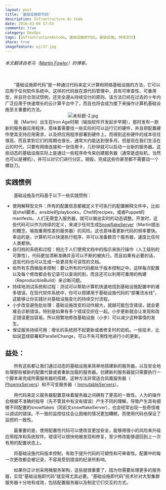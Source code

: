 ```yaml
---
layout: post
title: '基础设施即代码'
description: Infrastructure As Code
date: 2016-03-04 17:53
comments: true
category: DevOps
tags: [InfrastructureAsCode, 基础设施即代码, 基础设施, 持续交付]
share: true
imagefeature: wj/17.jpg
---
```


###### 本文翻译自老马（[Martin Fowler](http://martinfowler.com/bliki/InfrastructureAsCode.html)）的博客。

<br/>
&emsp;&emsp;“基础设施即代码”是一种通过代码来定义计算和网络基础设施的方法，它可以应用于任何软件系统中。这样的代码放在源代码管理中，具有可审查性、可重用型，并且符合测试惯例，还完全遵从持续交付的原则。该方法已经在过去的十年内广泛应用于快速增长的云计算平台中了，而且也将会成为接下来操作计算机基础设施至关重要的方法。
<center><img class="center" src="http://martinfowler.com/bliki/images/infrastructureAsCode/sketch.png" alt="未标题-2.jpg"></center>
&emsp;&emsp;我（Martin）出生在Iron Age时期（喻指软件开发起步早期），那时发布一款新的服务器应用程序，意味着需要找一些实际的可以运行它的硬件，并且把配置硬件使其支持应用需求，以及把应用程序部署到硬件上。而得到这些硬件的成本往往很高，而且拿到它们的周期也很长，通常大约能达到很多月。但是现在我们生活在云的时代，只要有网络连接和一张信用卡，几秒钟就可以启动一台新的服务器。这些动态的基础设施实际上是通过一些程序命令来创建服务器（通常是虚拟机，当然也可以是裸机），并可以对它们进行分区，销毁，完成这些你甚至都不需要动一个螺丝刀。

## 实践惯例
&emsp;&emsp;基础设施及代码基于以下一些实践惯例：
- 使用解释型文件：所有的配置信息都被定义于可执行的配置解释文件中，比如说shell脚本，ansible的playbooks，Chef的recipes，或者Puppet的manifests。人们无需登入服务器，就可以做出实时的动态调整。开发时，这些代码可以作为持续的定义，来减少任何生成[SnowflakeServer](http://martinfowler.com/bliki/SnowflakeServer.html)（Martin提出的概念，喻指重用性差的服务器）的风险。这也意味着更新代码的频率要快。幸运的是，计算机可以快速执行程序，并可以准备数百个服务器，速度比任何人类都快。
- 自归档的系统和过程：相比于人们使用文档中的指示来执行操作（人工级别的可靠性），代码更加清晰准确并且可以不断的被执行。而且如果有必要的话，这些代码也可以生成一些更具有可读性的文档。
- 给所有东西做版本控制：要让所有的代码都处于版本控制之中。这样每次配置以及每个修改都会有记录可以查询的到，而且还可以利用可重用的构建（ReproducibleBuild）来诊断问题。
- 持续地测试系统和过程：测试可以帮助计算机快速地找到基础设施配置中的诸多错误。在现代软件系统中，你可以搭建用于基础设施代码的“部署流水线”，这能够让你实践针对基础设施变化的持续交付流程。
- 小步改变避免批处理：基础设施改变的动作越大，就越可能包含错误，就会更难去诊断错误，特别是如果有多个错误交织在一起。小步更新就会让发现和改正错误更加容易。所以频繁地修改基础设施（小步）可以减少这种事情的发生。
- 保证服务持续可用：增长的系统担不起更新或者修复时的宕机。一些技术，比如说蓝绿部署和ParallelChange，可以不失可用性地进行小的更新。


## 益处：
&emsp;&emsp;所有这些都让我们通过动态的基础设施来简单地搭建新的服务器，以及安全地处理那些被新的配置代替或者重新加载的服务器。创建新的服务器就只需要执行一个脚本来完成所需服务器的搭建。这种方法非常适合凤凰服务器（ [PhoenixServers](http://martinfowler.com/bliki/PhoenixServer.html)）和不可变服务器（ [ImmutableServers](http://martinfowler.com/bliki/ImmutableServer.html)）。

&emsp;&emsp;用代码来定义服务器配置意味着服务器之间拥有了更高的一致性。人为的操作会根据不准确的指导（先不管其中有没有错误）产生不同的理解，导致产生具有细微不同配置的snowflakes（同前文snowflakeServer），也会经常出现一些奇怪难以调试的错误。不一致的监控往往会让困难的情况更加糟糕，而使用代码也保证了监控的一致性。

&emsp;&emsp;最重要的是，使用配置性代码可以使改变更加安全，能够用很小的风险来升级应用程序和系统软件。错误可以很快地被发现和修复，至少修改能够退回到上一次有用的配置状态上。

&emsp;&emsp;将基础设施代码版本控制，有助于提升代码的可塑性和可审查性。配置中的每一次更改都会被记录，不容易受到错误的纪录所影响。

&emsp;&emsp;如果你正计划采用微服务架构，这些就很重要了，因为你需要处理更多的服务器，实现“基础设施即代码”就显得尤其必要。“基础设施即代码”技术针对大型集群服务器十分地有成效，包括配置服务器以及制定它们交互的方式。
